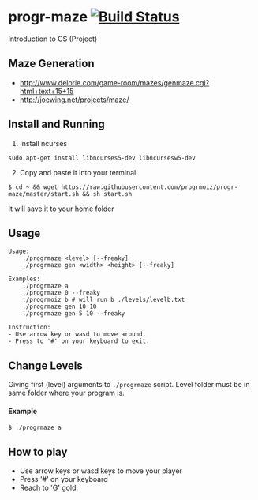 # progr-maze [![Build Status](https://travis-ci.com/progrmoiz/progr-maze.svg?token=HxxZgU9NXPX4YChEz1Wx&branch=master)](https://travis-ci.com/progrmoiz/progr-maze)
Introduction to CS (Project)

## Maze Generation
- http://www.delorie.com/game-room/mazes/genmaze.cgi?html+text+15+15
- http://joewing.net/projects/maze/

## Install and Running
1. Install ncurses
```
sudo apt-get install libncurses5-dev libncursesw5-dev
```
2. Copy and paste it into your terminal
```
$ cd ~ && wget https://raw.githubusercontent.com/progrmoiz/progr-maze/master/start.sh && sh start.sh
```
It will save it to your home folder

## Usage
```
Usage: 
    ./progrmaze <level> [--freaky]
    ./progrmaze gen <width> <height> [--freaky]

Examples: 
    ./progrmaze a
    ./progrmaze 0 --freaky
    ./progrmoiz b # will run b ./levels/levelb.txt
    ./progrmaze gen 10 10
    ./progrmaze gen 5 10 --freaky

Instruction: 
- Use arrow key or wasd to move around.
- Press to '#' on your keyboard to exit.
```

## Change Levels
Giving first (level) arguments to `./progrmaze` script. Level folder must be in same folder where your program is. 

#### Example
```
$ ./progrmaze a
```

## How to play
- Use arrow keys or wasd keys to move your player
- Press '#' on your keyboard
- Reach to 'G' gold.
